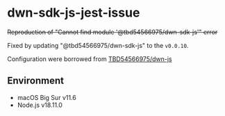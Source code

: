 # dwn-sdk-js-jest-issue

~~Reproduction of "Cannot find module '@tbd54566975/dwn-sdk-js'" error~~

Fixed by updating "@tbd54566975/dwn-sdk-js" to the `v0.0.10`.

Configuration were borrowed from [TBD54566975/dwn-js](https://github.com/TBD54566975/dwn-js)

## Environment

- macOS Big Sur v11.6
- Node.js v18.11.0

